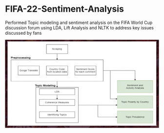 # FIFA-22-Sentiment-Analysis
Performed Topic modeling and sentiment analysis on the FIFA World Cup discussion forum using LDA, Lift Analysis and NLTK to address key issues discussed by fans


![img-0](TM.png)
